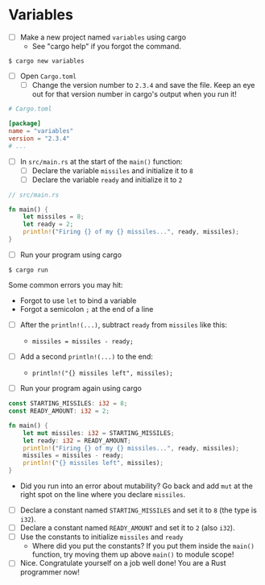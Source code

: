# Variables

- [ ] Make a new project named `variables` using cargo
  - See "cargo help" if you forgot the command.

```shell
$ cargo new variables
```

- [ ] Open `Cargo.toml`
  - [ ] Change the version number to `2.3.4` and save the file.  Keep an eye out for that version number in cargo's output when you run it!
```toml
# Cargo.toml

[package]
name = "variables"
version = "2.3.4"
# ...
```

- [ ] In `src/main.rs` at the start of the `main()` function:
  - [ ] Declare the variable `missiles` and initialize it to `8`
  - [ ] Declare the variable `ready` and initialize it to `2`

```rust
// src/main.rs

fn main() {
    let missiles = 8;
    let ready = 2;
    println!("Firing {} of my {} missiles...", ready, missiles);
}

```

- [ ] Run your program using cargo

```shell
$ cargo run
```

 Some common errors you may hit:
  - Forgot to use `let` to bind a variable
  - Forgot a semicolon `;` at the end of a line

- [ ] After the `println!(...)`, subtract `ready` from `missiles` like this:
  - `missiles = missiles - ready;`
- [ ] Add a second `println!(...)` to the end:
  - `println!("{} missiles left", missiles);`
- [ ] Run your program again using cargo


```rust
const STARTING_MISSILES: i32 = 8;
const READY_AMOUNT: i32 = 2;

fn main() {
    let mut missiles: i32 = STARTING_MISSILES;
    let ready: i32 = READY_AMOUNT;
    println!("Firing {} of my {} missiles...", ready, missiles);
    missiles = missiles - ready;
    println!("{} missiles left", missiles);
}
```

  - Did you run into an error about mutability? Go back and add `mut` at the right spot on the line where you declare `missiles`.
- [ ] Declare a constant named `STARTING_MISSILES` and set it to `8` (the type is `i32`).
- [ ] Declare a constant named `READY_AMOUNT` and set it to `2` (also `i32`).
- [ ] Use the constants to initialize `missiles` and `ready`
  - Where did you put the constants?  If you put them inside the `main()` function, try moving them up above `main()` to module scope! 
- [ ] Nice. Congratulate yourself on a job well done!  You are a Rust programmer now!
